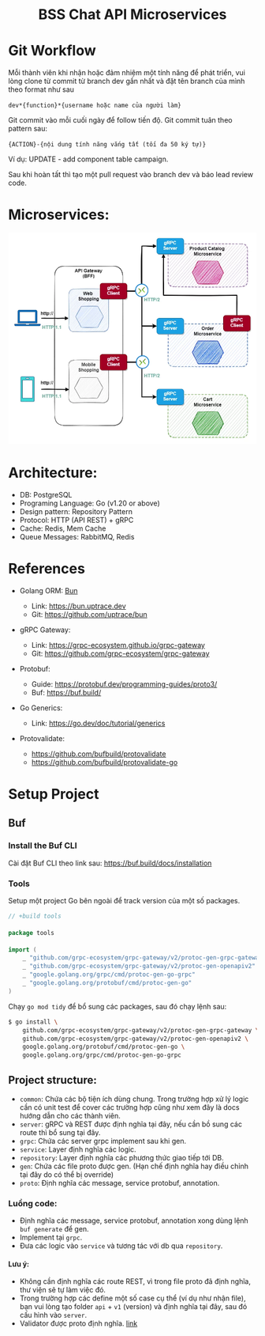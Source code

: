 <div align="center">
<h1>BSS Chat API Microservices</h1>
</div>

# Git Workflow

Mỗi thành viên khi nhận hoặc đảm nhiệm một tính năng để phát triển, vui lòng clone từ commit từ branch dev gần nhất và đặt tên branch của mình theo format như sau

`dev*{function}*{username hoặc name của người làm}`

Git commit vào mỗi cuối ngày để follow tiến độ.
Git commit tuân theo pattern sau:

`{ACTION}-{nội dung tính năng vắng tất (tối đa 50 ký tự)}`

Ví dụ: UPDATE - add component table campaign.

Sau khi hoàn tất thì tạo một pull request vào branch dev và báo lead review code.

# Microservices:

<div align="center">
<img src="docs/assets/images/grpc-example.webp" />
</div>


# Architecture:

- DB: PostgreSQL
- Programing Language: Go (v1.20 or above)
- Design pattern: Repository Pattern
- Protocol: HTTP (API REST) + gRPC
- Cache: Redis, Mem Cache
- Queue Messages: RabbitMQ, Redis


# References

- Golang ORM: [Bun](https://bun.uptrace.dev/)
    - Link: https://bun.uptrace.dev
    - Git: https://github.com/uptrace/bun

- gRPC Gateway: 
    - Link: https://grpc-ecosystem.github.io/grpc-gateway
    - Git: https://github.com/grpc-ecosystem/grpc-gateway

- Protobuf:
    - Guide: https://protobuf.dev/programming-guides/proto3/
    - Buf: https://buf.build/

- Go Generics:
    - Link: https://go.dev/doc/tutorial/generics

- Protovalidate: 
    - https://github.com/bufbuild/protovalidate
    - https://github.com/bufbuild/protovalidate-go

# Setup Project

## Buf

### Install the Buf CLI
Cài đặt Buf CLI theo link sau: https://buf.build/docs/installation

### Tools

Setup một project Go bên ngoài để track version của một số packages.

```go
// +build tools

package tools

import (
    _ "github.com/grpc-ecosystem/grpc-gateway/v2/protoc-gen-grpc-gateway"
    _ "github.com/grpc-ecosystem/grpc-gateway/v2/protoc-gen-openapiv2"
    _ "google.golang.org/grpc/cmd/protoc-gen-go-grpc"
    _ "google.golang.org/protobuf/cmd/protoc-gen-go"
)
```

Chạy `go mod tidy` để bổ sung các packages, sau đó chạy lệnh sau:

```sh
$ go install \
    github.com/grpc-ecosystem/grpc-gateway/v2/protoc-gen-grpc-gateway \
    github.com/grpc-ecosystem/grpc-gateway/v2/protoc-gen-openapiv2 \
    google.golang.org/protobuf/cmd/protoc-gen-go \
    google.golang.org/grpc/cmd/protoc-gen-go-grpc
```

## Project structure:

- `common`: Chứa các bộ tiện ích dùng chung. Trong trường hợp xử lý logic cần có unit test để cover các trường hợp cũng như xem đây là docs hướng dẫn cho các thành viên.
- `server`: gRPC và REST được định nghĩa tại đây, nếu cần bồ sung các route thì bổ sung tại đây.
- `grpc`: Chứa các server grpc implement sau khi gen.
- `service`: Layer định nghĩa các logic.
- `repository`: Layer định nghĩa các phương thức giao tiếp tới DB.
- `gen`: Chứa các file proto được gen. (Hạn chế định nghĩa hay điều chỉnh tại đây do có thể bị override)
- `proto`: Định nghĩa các message, service protobuf, annotation.

### Luồng code:
- Định nghĩa các message, service protobuf, annotation xong dùng lệnh `buf generate` để gen.
- Implement tại `grpc`.
- Đưa các logic vào `service` và tương tác với db qua `repository`.

#### Lưu ý:
- Không cần định nghĩa các route REST, vì trong file proto đã định nghĩa, thư viện sẽ tự làm việc đó.
- Trong trường hợp các define một số case cụ thể (ví dụ như nhận file), bạn vui lòng tạo folder `api` + `v1` (version) và định nghĩa tại đây, sau đó cấu hình vào `server`.
- Validator được proto định nghĩa. [link](https://github.com/bufbuild/protovalidate)
